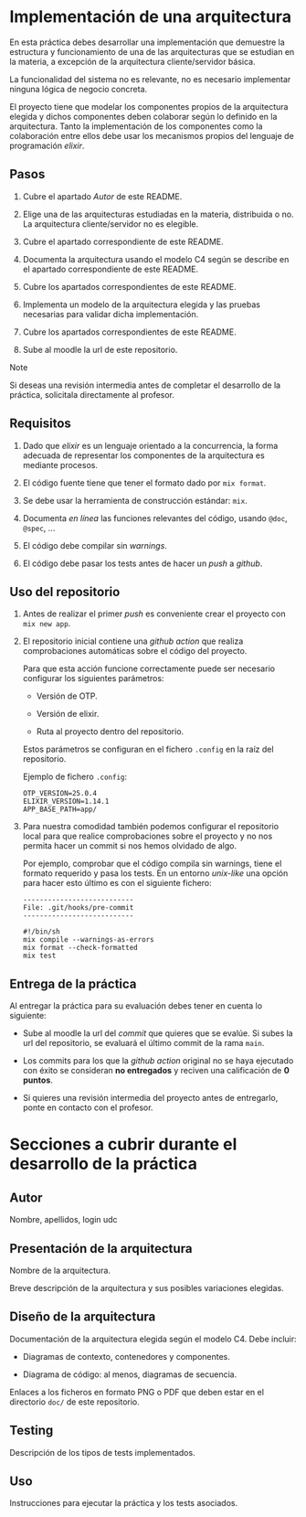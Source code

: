 # Implementación de una arquitectura

En esta práctica debes desarrollar una implementación que demuestre la
estructura y funcionamiento de una de las arquitecturas que se
estudian en la materia, a excepción de la arquitectura
cliente/servidor básica.


La funcionalidad del sistema no es relevante, no es necesario
implementar ninguna lógica de negocio concreta.

El proyecto tiene que modelar los componentes propios de la
arquitectura elegida y dichos componentes deben colaborar según lo
definido en la arquitectura. Tanto la implementación de los
componentes como la colaboración entre ellos debe usar los mecanismos
propios del lenguaje de programación _elixir_.


## Pasos

1. Cubre el apartado _Autor_  de este README.

1. Elige una de las arquitecturas estudiadas en la materia,
   distribuida o no. La arquitectura cliente/servidor no es elegible.

2. Cubre el apartado correspondiente de este README.

3. Documenta la arquitectura usando el modelo C4 según se describe en
   el apartado correspondiente de este README.

4. Cubre los apartados correspondientes de este README.

5. Implementa un modelo de la arquitectura elegida y las pruebas
   necesarias para validar dicha implementación.
 
6. Cubre los apartados correspondientes de este README.

7. Sube al moodle la url de este repositorio.


>[!NOTE]
> Si deseas una revisión intermedia antes de completar el
> desarrollo de la práctica, solicitala directamente al profesor.


## Requisitos

1. Dado que _elixir_ es un lenguaje orientado a la concurrencia, la
   forma adecuada de representar los componentes de la arquitectura es
   mediante procesos.
   
2. El código fuente tiene que tener el formato dado por `mix format`.

3. Se debe usar la herramienta de construcción estándar: `mix`.

4. Documenta _en línea_ las funciones relevantes del código, usando
   `@doc`, `@spec`, ...
   
5. El código debe compilar sin _warnings_.

6. El código debe pasar los tests antes de hacer un _push_ a _github_.


## Uso del repositorio

1. Antes de realizar el primer _push_ es conveniente crear el proyecto
   con `mix new app`.

2. El repositorio inicial contiene una _github action_ que realiza
   comprobaciones automáticas sobre el código del proyecto.
   
   Para que esta acción funcione correctamente puede ser necesario
   configurar los siguientes parámetros:
   
   - Versión de OTP.
   
   - Versión de elixir.
   
   - Ruta al proyecto dentro del repositorio.
   
   Estos parámetros se configuran en el fichero `.config` en la raíz
   del repositorio.
   
   Ejemplo de fichero `.config`:
   
   ```
   OTP_VERSION=25.0.4
   ELIXIR_VERSION=1.14.1
   APP_BASE_PATH=app/
   ```
   
3. Para nuestra comodidad también podemos configurar el repositorio
   local para que realice comprobaciones sobre el proyecto y no nos
   permita hacer un commit si nos hemos olvidado de algo.
   
   Por ejemplo, comprobar que el código compila sin warnings, tiene el
   formato requerido y pasa los tests. En un entorno _unix-like_ una
   opción para hacer esto último es con el siguiente fichero:

   ```
   ---------------------------
   File: .git/hooks/pre-commit
   ---------------------------
   
   #!/bin/sh
   mix compile --warnings-as-errors
   mix format --check-formatted
   mix test
   ```
   
## Entrega de la práctica

Al entregar la práctica para su evaluación debes tener en cuenta lo
siguiente:

- Sube al moodle la url del _commit_ que quieres que se evalúe. Si
  subes la url del repositorio, se evaluará el último commit de la
  rama `main`.
  
- Los commits para los que la _github action_ original no se haya
  ejecutado con éxito se consideran **no entregados** y reciven una
  calificación de **0 puntos**.

- Si quieres una revisión intermedia del proyecto antes de entregarlo,
  ponte en contacto con el profesor.


# Secciones a cubrir durante el desarrollo de la práctica

## Autor

Nombre, apellidos, login udc


## Presentación de la arquitectura

Nombre de la arquitectura.

Breve descripción de la arquitectura y sus posibles variaciones
elegidas.




## Diseño de la arquitectura

Documentación de la arquitectura elegida según el modelo C4. Debe
incluir:

  - Diagramas de contexto, contenedores y componentes.
  
  - Diagrama de código: al menos, diagramas de secuencia.
  

Enlaces a los ficheros en formato PNG o PDF que deben estar en el
directorio `doc/` de este repositorio.


## Testing

Descripción de los tipos de tests implementados.


## Uso

Instrucciones para ejecutar la práctica y los tests asociados.
